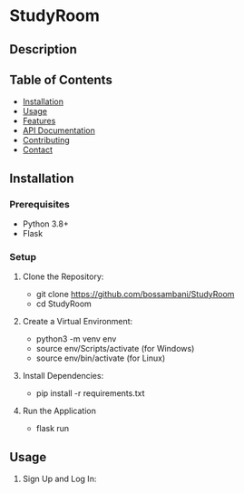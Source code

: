 # StudyRoom

## Description

## Table of Contents
- [Installation](#installation)
- [Usage](#usage)
- [Features](#features)
- [API Documentation](#api-documentation)
- [Contributing](#Contributing)
- [Contact](#contact)

## Installation
### Prerequisites
- Python 3.8+
- Flask

### Setup
1. Clone the Repository:
    - git clone https://github.com/bossambani/StudyRoom
    - cd StudyRoom
2. Create a Virtual Environment:
    - python3 -m venv env
    - source env/Scripts/activate (for Windows)
    - source env/bin/activate (for Linux)
3. Install Dependencies:
    - pip install -r requirements.txt


4. Run the Application
    - flask run


## Usage
1. Sign Up and Log In:

